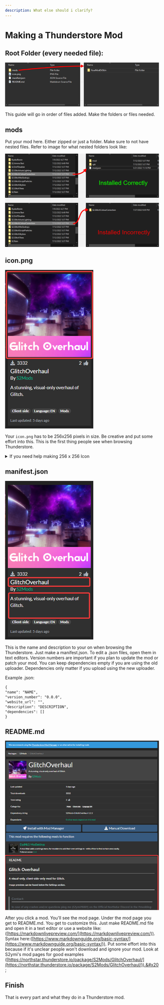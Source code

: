 ```yaml
---
description: What else should i clarify?
---
```


# Making a Thunderstore Mod

## Root Folder (every needed file):

![](../.gitbook/assets/24-3.png)

This guide will go in order of files added. Make the folders or files needed.

## mods&#x20;

Put your mod here. Either zipped or just a folder. Make sure to not have nested files. Refer to image for what nested folders look like:

![](../.gitbook/assets/23-4.png)

## icon.png

![](../.gitbook/assets/clipboard26.png)

Your `icon.png` has to be 256x256 pixels in size. Be creative and put some effort into this. This is the first thing people see when browsing Thunderstore.&#x20;

<details>

<summary>If you need help making 256 x 256 Icon</summary>

### Pixlr X:

Go to [https://pixlr.com/x/](https://pixlr.com/x/)

Also found in&#x20;

[#pixlr.com-free-website](../archive/Tools\(old\).md#pixlr.com-free-website "mention")

### Creating the Image

Press `Create new` in the middle of webpage.

![](../.gitbook/assets/screenshot-000013.png)

Make your file a Width of 256 and Height of 256.

![](../.gitbook/assets/screenshot-000015.png)

Drop and drop your image you chose for an icon.

Select `Add current`.

Zoom out so you can see the resize guides.

![](../.gitbook/assets/screenshot-000016.png)

Now move and scale the image to your preferred view.

#### "SNAPPING IS IN MY WAY!!!"

1. Click the 'Preferences' "settings" gear symbol in the bottom left.
2. Disable "Snap to guides"

![](../.gitbook/assets/screenshot-000018.png)

#### Feel free to add text, background or whatever you want to your icon.

When you are satisfied\
Click 'Save' on the bottom right.

Make sure you have '256 x 256px' image size and Selected PNG for export.

Click 'Save As'

Rename the image and click 'Apply'

#### There it is. You made a 256x256 icon preview for your skin!

</details>

## manifest.json

![](../.gitbook/assets/clipboard27.png)

This is the name and description to your on when browsing the Thunderstore. Just make a manifest.json. To edit a .json files, open them in text editors. Version numbers are important if you plan to update the mod or patch your mod. You can keep dependencies empty if you are using the old uploader. Dependencies only matter if you upload using the new uploader.

Example .json:

```
{
"name": "NAME",
"version_number": "0.0.0",
"website_url": "",
"description": "DESCRIPTION",
"dependencies": []
}
```

## README.md

![](../.gitbook/assets/28-0.png)

After you click a mod. You'll see the mod page. Under the mod page you get to README.md. You get to customize this. Just make README.md file and open it in a text editor or use a website like: ([https://markdownlivepreview.com/](https://markdownlivepreview.com/)). Syntax here:([https://www.markdownguide.org/basic-syntax/](https://www.markdownguide.org/basic-syntax/)). Put some effort into this because if it's unclear people won't download and ignore your mod. Look at S2ymi's mod pages for good examples ([https://northstar.thunderstore.io/package/S2Mods/GlitchOverhaul/](https://northstar.thunderstore.io/package/S2Mods/GlitchOverhaul/)).&#x20;

## Finish

That is every part and what they do in a Thunderstore mod.&#x20;
